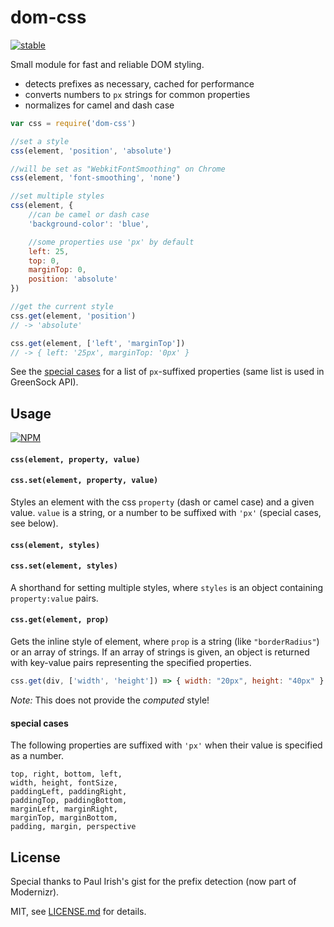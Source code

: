 # dom-css

[![stable](http://badges.github.io/stability-badges/dist/stable.svg)](http://github.com/badges/stability-badges)

Small module for fast and reliable DOM styling. 

- detects prefixes as necessary, cached for performance
- converts numbers to `px` strings for common properties
- normalizes for camel and dash case

```js
var css = require('dom-css')

//set a style
css(element, 'position', 'absolute')

//will be set as "WebkitFontSmoothing" on Chrome
css(element, 'font-smoothing', 'none')

//set multiple styles
css(element, {
    //can be camel or dash case
    'background-color': 'blue',

    //some properties use 'px' by default
    left: 25, 
    top: 0,
    marginTop: 0,
    position: 'absolute'
})

//get the current style
css.get(element, 'position') 
// -> 'absolute'

css.get(element, ['left', 'marginTop']) 
// -> { left: '25px', marginTop: '0px' }
``` 

See the [special cases](#special-cases) for a list of `px`-suffixed properties (same list is used in GreenSock API).

## Usage

[![NPM](https://nodei.co/npm/dom-css.png)](https://nodei.co/npm/dom-css/)

#### `css(element, property, value)`
#### `css.set(element, property, value)`

Styles an element with the css `property` (dash or camel case) and a given value. `value` is a string, or a number to be suffixed with `'px'` (special cases, see below). 

#### `css(element, styles)`
#### `css.set(element, styles)`

A shorthand for setting multiple styles, where `styles` is an object containing `property:value` pairs. 

#### `css.get(element, prop)`

Gets the inline style of element, where `prop` is a string (like `"borderRadius"`) or an array of strings. If an array of strings is given, an object is returned with key-value pairs representing the specified properties.

```js
css.get(div, ['width', 'height']) => { width: "20px", height: "40px" }
```

*Note:* This does not provide the *computed* style! 

#### special cases

The following properties are suffixed with `'px'` when their value is specified as a number.

```
top, right, bottom, left, 
width, height, fontSize, 
paddingLeft, paddingRight, 
paddingTop, paddingBottom, 
marginLeft, marginRight, 
marginTop, marginBottom, 
padding, margin, perspective
```

## License

Special thanks to Paul Irish's gist for the prefix detection (now part of Modernizr). 

MIT, see [LICENSE.md](http://github.com/mattdesl/dom-css/blob/master/LICENSE.md) for details.
